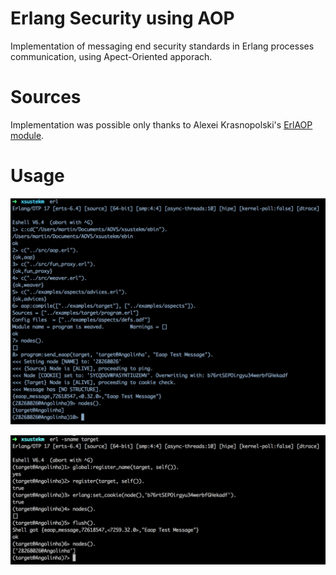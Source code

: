 # Erlang Security using AOP
Implementation of messaging end security standards in Erlang processes communication, using Apect-Oriented apporach.

# Sources

Implementation was possible only thanks to Alexei Krasnopolski's [ErlAOP module](http://erlaop.sourceforge.net/).

# Usage

![Run on source node without name](doc/source.png)

![Run on target named node with set security cookie](doc/target.png)
